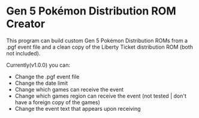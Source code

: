 # Gen 5 Pokémon Distribution ROM Creator

This program can build custom Gen 5 Pokémon Distribution ROMs from a .pgf event file and a clean copy of the Liberty Ticket distribution ROM (both not included).

Currently(v1.0.0) you can:
 - Change the .pgf event file
 - Change the date limit
 - Change which games can receive the event
 - Change which games region can receive the event (not tested | don't have a foreign copy of the games)
 - Change the event text that appears upon receiving